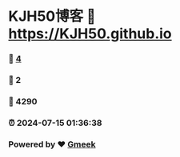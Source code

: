 # KJH50博客 :link: https://KJH50.github.io 
### :page_facing_up: [4](https://KJH50.github.io/tag.html) 
### :speech_balloon: 2 
### :hibiscus: 4290 
### :alarm_clock: 2024-07-15 01:36:38 
### Powered by :heart: [Gmeek](https://github.com/Meekdai/Gmeek)
